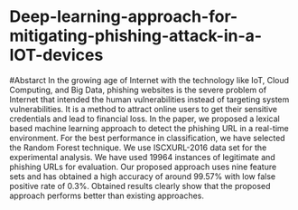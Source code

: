 # Deep-learning-approach-for-mitigating-phishing-attack-in-a-IOT-devices
#Abstarct
In the growing age of Internet with the technology like IoT, Cloud Computing, and Big
Data, phishing websites is the severe problem of Internet that intended the human vulnerabilities
instead of targeting system vulnerabilities. It is a method to attract online users to get their sensitive
credentials and lead to financial loss. In the paper, we proposed a lexical based machine learning
approach to detect the phishing URL in a real-time environment. For the best performance in
classification, we have selected the Random Forest technique. We use ISCXURL-2016 data set for
the experimental analysis. We have used 19964 instances of legitimate and phishing URLs for
evaluation. Our proposed approach uses nine feature sets and has obtained a high accuracy of
around 99.57% with low false positive rate of 0.3%. Obtained results clearly show that the proposed
approach performs better than existing approaches.
